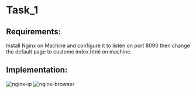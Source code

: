 # Task_1
## Requirements:
Install Nginx on Machine and configure it to listen on port 8090 then change the default page to custome index.html on machine.
## Implementation:
![nginx-ip](https://github.com/abd0Samy/Sprints_Tasks/assets/26736512/b5149527-e9be-4fed-b604-7e1018a3b337)
![nginx-browser](https://github.com/abd0Samy/Sprints_Tasks/assets/26736512/854f1d72-f417-4eea-97e2-6d84e0483a79)

